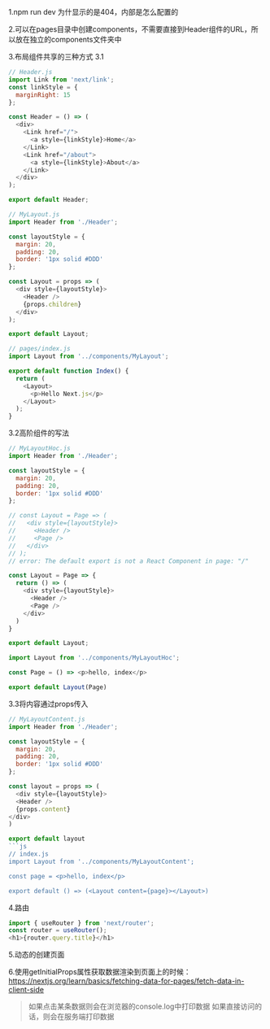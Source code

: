 1.npm run dev 为什显示的是404，内部是怎么配置的

2.可以在pages目录中创建components，不需要直接到Header组件的URL，所以放在独立的components文件夹中

3.布局组件共享的三种方式
3.1
```js
// Header.js
import Link from 'next/link';
const linkStyle = {
  marginRight: 15
};

const Header = () => (
  <div>
    <Link href="/">
      <a style={linkStyle}>Home</a>
    </Link>
    <Link href="/about">
      <a style={linkStyle}>About</a>
    </Link>
  </div>
);

export default Header;
```

```js
// MyLayout.js
import Header from './Header';

const layoutStyle = {
  margin: 20,
  padding: 20,
  border: '1px solid #DDD'
};

const Layout = props => (
  <div style={layoutStyle}>
    <Header />
    {props.children}
  </div>
);

export default Layout;
```

```js
// pages/index.js
import Layout from '../components/MyLayout';

export default function Index() {
  return (
    <Layout>
      <p>Hello Next.js</p>
    </Layout>
  );
}
```

3.2高阶组件的写法

```js
// MyLayoutHoc.js
import Header from './Header';

const layoutStyle = {
  margin: 20,
  padding: 20,
  border: '1px solid #DDD'
};

// const Layout = Page => (
//   <div style={layoutStyle}>
//     <Header />
//     <Page />
//   </div>
// );
// error: The default export is not a React Component in page: "/"

const Layout = Page => {
  return () => (
    <div style={layoutStyle}>
      <Header />
      <Page />
    </div>
  )
}

export default Layout;
```

```js
import Layout from '../components/MyLayoutHoc';

const Page = () => <p>hello, index</p>

export default Layout(Page)
```

3.3将内容通过props传入

```js
// MyLayoutContent.js
import Header from './Header';

const layoutStyle = {
  margin: 20,
  padding: 20,
  border: '1px solid #DDD'
};

const layout = props => (
  <div style={layoutStyle}>
  <Header />
  {props.content}
</div>
)

export default layout
```js
// index.js
import Layout from '../components/MyLayoutContent';

const page = <p>hello, index</p>

export default () => (<Layout content={page}></Layout>)
```

4.路由
```js
import { useRouter } from 'next/router';
const router = useRouter();
<h1>{router.query.title}</h1>
```

5.动态的创建页面


6.使用getInitialProps属性获取数据渲染到页面上的时候：
https://nextjs.org/learn/basics/fetching-data-for-pages/fetch-data-in-client-side
> 如果点击某条数据则会在浏览器的console.log中打印数据
> 如果直接访问的话，则会在服务端打印数据
